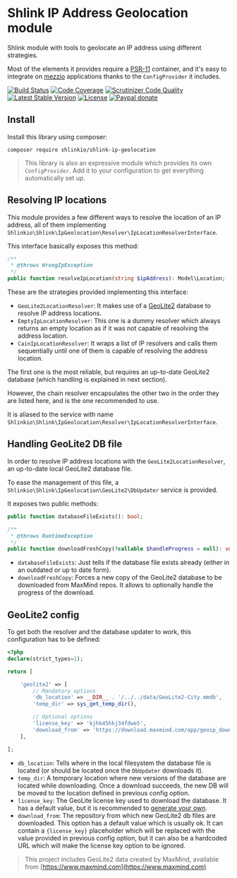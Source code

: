 # Shlink IP Address Geolocation module

Shlink module with tools to geolocate an IP address using different strategies.

Most of the elements it provides require a [PSR-11](https://www.php-fig.org/psr/psr-11/) container, and it's easy to integrate on [mezzio](https://github.com/mezzio/mezzio) applications thanks to the `ConfigProvider` it includes.

[![Build Status](https://img.shields.io/travis/shlinkio/shlink-ip-geolocation.svg?style=flat-square)](https://travis-ci.org/shlinkio/shlink-ip-geolocation)
[![Code Coverage](https://img.shields.io/scrutinizer/coverage/g/shlinkio/shlink-ip-geolocation.svg?style=flat-square)](https://scrutinizer-ci.com/g/shlinkio/shlink-ip-geolocation/?branch=master)
[![Scrutinizer Code Quality](https://img.shields.io/scrutinizer/g/shlinkio/shlink-ip-geolocation.svg?style=flat-square)](https://scrutinizer-ci.com/g/shlinkio/shlink-ip-geolocation/?branch=master)
[![Latest Stable Version](https://img.shields.io/github/release/shlinkio/shlink-ip-geolocation.svg?style=flat-square)](https://packagist.org/packages/shlinkio/shlink-ip-geolocation)
[![License](https://img.shields.io/github/license/shlinkio/shlink-ip-geolocation.svg?style=flat-square)](https://github.com/shlinkio/shlink-ip-geolocation/blob/master/LICENSE)
[![Paypal donate](https://img.shields.io/badge/Donate-paypal-blue.svg?style=flat-square&logo=paypal&colorA=aaaaaa)](https://slnk.to/donate)

## Install

Install this library using composer:

    composer require shlinkio/shlink-ip-geolocation

> This library is also an expressive module which provides its own `ConfigProvider`. Add it to your configuration to get everything automatically set up.

## Resolving IP locations

This module provides a few different ways to resolve the location of an IP address, all of them implementing `Shlinkio\Shlink\IpGeolocation\Resolver\IpLocationResolverInterface`.

This interface basically exposes this method:

```php
/**
 * @throws WrongIpException
 */
public function resolveIpLocation(string $ipAddress): Model\Location;
```

These are the strategies provided implementing this interface:

* `GeoLite2LocationResolver`: It makes use of a [GeoLite2](https://dev.maxmind.com/geoip/geoip2/geolite2/) database to resolve IP address locations.
* `EmptyIpLocationResolver`: This one is a dummy resolver which always returns an empty location as if it was not capable of resolving the address location.
* `CainIpLocationResolver`: It wraps a list of IP resolvers and calls them sequentially until one of them is capable of resolving the address location.

The first one is the most reliable, but requires an up-to-date GeoLite2 database (which handling is explained in next section).

However, the chain resolver encapsulates the other two in the order they are listed here, and is the one recommended to use.

It is aliased to the service with name `Shlinkio\Shlink\IpGeolocation\Resolver\IpLocationResolverInterface`.

## Handling GeoLite2 DB file

In order to resolve IP address locations with the `GeoLite2LocationResolver`, an up-to-date local GeoLite2 database file.

To ease the management of this file, a `Shlinkio\Shlink\IpGeolocation\GeoLite2\DbUpdater` service is provided.

It exposes two public methods:

```php
public function databaseFileExists(): bool;

/**
 * @throws RuntimeException
 */
public function downloadFreshCopy(?callable $handleProgress = null): void;
```

* `databaseFileExists`: Just tells if the database file exists already (either in an outdated or up to date form).
* `downloadFreshCopy`: Forces a new copy of the GeoLite2 database to be downloaded from MaxMind repos. It allows to optionally handle the progress of the download.

## GeoLite2 config

To get both the resolver and the database updater to work, this configuration has to be defined:

```php
<?php
declare(strict_types=1);

return [

    'geolite2' => [
        // Mandatory options
        'db_location' => __DIR__ . '/../../data/GeoLite2-City.mmdb',
        'temp_dir' => sys_get_temp_dir(),

        // Optional options
        'license_key' => 'kjhk45hkj34fdwe5',
        'download_from' => 'https://download.maxmind.com/app/geoip_download?edition_id=GeoLite2-City&license_key={license_key}&suffix=tar.gz',
    ],

];
```

* `db_location`: Tells where in the local filesystem the database file is located (or should be located once the `DbUpdater` downloads it).
* `temp_dir`: A temporary location where new versions of the database are located while downloading. Once a download succeeds, the new DB will be moved to the location defined in previous config option.
* `license_key`: The GeoLite license key used to download the database. It has a default value, but it is recommended to [generate your own](https://support.maxmind.com/account-faq/account-related/how-do-i-generate-a-license-key/).
* `download_from`: The repository from which new GeoLite2 db files are downloaded. This option has a default value which is usually ok. It can contain a `{license_key}` placeholder which will be replaced with the value provided in previous config option, but it can also be a hardcoded URL which will make the license key option to be ignored.

> This project includes GeoLite2 data created by MaxMind, available from [https://www.maxmind.com](https://www.maxmind.com)
